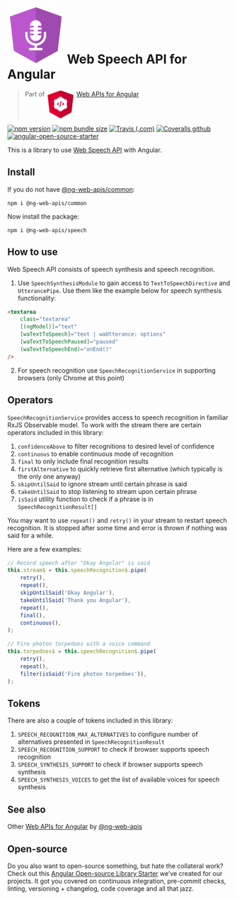 # ![ng-web-apis logo](projects/demo/src/assets/logo.svg) Web Speech API for Angular

> Part of <img src="projects/demo/src/assets/web-api.svg" align="top"> [Web APIs for Angular](https://ng-web-apis.github.io/)

[![npm version](https://img.shields.io/npm/v/@ng-web-apis/speech.svg)](https://npmjs.com/package/@ng-web-apis/speech)
[![npm bundle size](https://img.shields.io/bundlephobia/minzip/@ng-web-apis/speech)](https://bundlephobia.com/result?p=@ng-web-apis/speech)
[![Travis (.com)](https://img.shields.io/travis/com/ng-web-apis/speech)](https://travis-ci.com/ng-web-apis/speech)
[![Coveralls github](https://img.shields.io/coveralls/github/ng-web-apis/speech)](https://coveralls.io/github/ng-web-apis/speech?branch=master)
[![angular-open-source-starter](https://img.shields.io/badge/made%20with-angular--open--source--starter-d81676?logo=angular)](https://github.com/TinkoffCreditSystems/angular-open-source-starter)

This is a library to use
[Web Speech API](https://developer.mozilla.org/en-US/docs/Web/API/Web_Speech_API)
with Angular.

## Install

If you do not have [@ng-web-apis/common](https://github.com/ng-web-apis/common):

```
npm i @ng-web-apis/common
```

Now install the package:

```
npm i @ng-web-apis/speech
```

## How to use

Web Speech API consists of speech synthesis and speech recognition.

1. Use `SpeechSynthesisModule` to gain access to `TextToSpeechDirective` and `UtterancePipe`.
   Use them like the example below for speech synthesis functionality:

```html
<textarea
    class="textarea"
    [(ngModel)]="text"
    [waTextToSpeech]="text | waUtterance: options"
    [waTextToSpeechPaused]="paused"
    (waTextToSpeechEnd)="onEnd()"
/>
```

2. For speech recognition use `SpeechRecognitionService` in supporting browsers (only Chrome at this point)

## Operators

`SpeechRecognitionService` provides access to speech recognition in familiar RxJS Observable model.
To work with the stream there are certain operators included in this library:

1. `confidenceAbove` to filter recognitions to desired level of confidence
2. `continuous` to enable continuous mode of recognition
3. `final` to only include final recognition results
4. `firstAlternative` to quickly retrieve first alternative (which typically is the only one anyway)
5. `skipUntilSaid` to ignore stream until certain phrase is said
6. `takeUntilSaid` to stop listening to stream upon certain phrase
7. `isSaid` utility function to check if a phrase is in `SpeechRecognitionResult[]`

You may want to use `repeat()` and `retry()` in your stream to restart speech recognition.
It is stopped after some time and error is thrown if nothing was said for a while.

Here are a few examples:

```ts
// Record speech after "Okay Angular" is said
this.stream$ = this.speechRecognition$.pipe(
    retry(),
    repeat(),
    skipUntilSaid('Okay Angular'),
    takeUntilSaid('Thank you Angular'),
    repeat(),
    final(),
    continuous(),
);
```

```ts
// Fire photon torpedoes with a voice command
this.torpedoes$ = this.speechRecognition$.pipe(
    retry(),
    repeat(),
    filter(isSaid('Fire photon torpedoes')),
);
```

## Tokens

There are also a couple of tokens included in this library:

1. `SPEECH_RECOGNITION_MAX_ALTERNATIVES` to configure number of alternatives presented in `SpeechRecognitionResult`
2. `SPEECH_RECOGNITION_SUPPORT` to check if browser supports speech recognition
3. `SPEECH_SYNTHESIS_SUPPORT` to check if browser supports speech synthesis
4. `SPEECH_SYNTHESIS_VOICES` to get the list of available voices for speech synthesis

## See also

Other [Web APIs for Angular](https://ng-web-apis.github.io/) by [@ng-web-apis](https://github.com/ng-web-apis)

## Open-source

Do you also want to open-source something, but hate the collateral work?
Check out this [Angular Open-source Library Starter](https://github.com/TinkoffCreditSystems/angular-open-source-starter)
we’ve created for our projects. It got you covered on continuous integration,
pre-commit checks, linting, versioning + changelog, code coverage and all that jazz.
